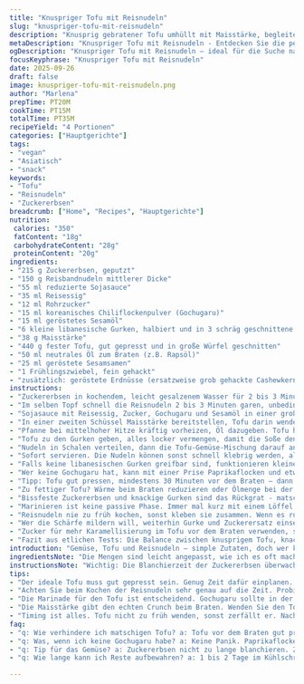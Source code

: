 ```yaml
---
title: "Knuspriger Tofu mit Reisnudeln"
slug: "knuspriger-tofu-mit-reisnudeln"
description: "Knusprig gebratener Tofu umhüllt mit Maisstärke, begleitet von knackigen Zuckererbsen, frischen Gurken und Reisnudeln in würziger, leicht scharfer Sesamsoße. Die Kombination aus Texturen - der gebratene Tofu außen knusprig, innen zart, knackige grüne Gemüse und weich-al dente Reisnudeln - bildet ein abwechslungsreiches, veganes Gericht. Die Würze bekommt Tiefe durch koreanisches Chiliflockenpulver (Gochugaru), das sich harmonisch mit süß-saurer Reisessignote verbindet. Kleine Anpassungen der Zutaten und Garzeiten sorgen für die richtige Balance und verhindern ein matschiges Ergebnis. Gewisses Auge für die richtige Bräunung am Tofu erforderlich, dazu optimale Kontrolle bei Einweichen der Nudeln und Gemüse. Optimal auch mit gerösteten Erdnüssen als Dreingabe für den Crunch."
metaDescription: "Knuspriger Tofu mit Reisnudeln - Entdecken Sie die perfekte Balance aus knusprigem Tofu, frischen Gemüsen und würzigen Reisnudeln für ein gelungenes veganes Gericht."
ogDescription: "Knuspriger Tofu mit Reisnudeln – ideal für die Suche nach einem schmackhaften und knackigen vietnamesischen Rezept, das einfach zuzubereiten ist."
focusKeyphrase: "Knuspriger Tofu mit Reisnudeln"
date: 2025-09-26
draft: false
image: knuspriger-tofu-mit-reisnudeln.png
author: "Marlena"
prepTime: PT20M
cookTime: PT15M
totalTime: PT35M
recipeYield: "4 Portionen"
categories: ["Hauptgerichte"]
tags:
- "vegan"
- "Asiatisch"
- "snack"
keywords:
- "Tofu"
- "Reisnudeln"
- "Zuckererbsen"
breadcrumb: ["Home", "Recipes", "Hauptgerichte"]
nutrition: 
 calories: "350"
 fatContent: "18g"
 carbohydrateContent: "28g"
 proteinContent: "20g"
ingredients:
- "215 g Zuckererbsen, geputzt"
- "150 g Reisbandnudeln mittlerer Dicke"
- "55 ml reduzierte Sojasauce"
- "35 ml Reisessig"
- "12 ml Rohrzucker"
- "15 ml koreanisches Chiliflockenpulver (Gochugaru)"
- "15 ml geröstetes Sesamöl"
- "6 kleine libanesische Gurken, halbiert und in 3 schräg geschnittene Stücke geteilt"
- "38 g Maisstärke"
- "440 g fester Tofu, gut gepresst und in große Würfel geschnitten"
- "50 ml neutrales Öl zum Braten (z.B. Rapsöl)"
- "25 ml geröstete Sesamsamen"
- "1 Frühlingszwiebel, fein gehackt"
- "zusätzlich: geröstete Erdnüsse (ersatzweise grob gehackte Cashewkerne)"
instructions:
- "Zuckererbsen in kochendem, leicht gesalzenem Wasser für 2 bis 3 Minuten blanchieren; sie sollen knackig bleiben - Bissprobe, nicht matschig. Mit Sieb raus, dann sofort in Eiswasser geben – stopp die Garung, hält die Farbe saftig grün. Gut abtropfen lassen und längs halbieren."
- "Im selben Topf schnell die Reisnudeln 2 bis 3 Minuten garen, unbedingt probieren, al dente heißt noch etwas Biss, nicht weich. Durch kaltes Wasser abschrecken, sonst bleiben sie klebrig und verklumpen. Beiseite stellen, leicht abtropfen."
- "Sojasauce mit Reisessig, Zucker, Gochugaru und Sesamöl in einer großen Schüssel verquirlen. Pfeffern nach Geschmack. Gurken und Zuckererbsen hineingeben und mindestens 10 Minuten marinieren lassen - dadurch ziehen die Aromen gut ein, Gemüse behält dennoch Frische. Zwischendurch umrühren."
- "In einer zweiten Schüssel Maisstärke bereitstellen, Tofu darin wenden, bis alle Seiten dünn mit Stärke überzogen sind – das gibt beim Braten die knusprige Hülle. Nicht sparen, sonst wird der Tofu matschig."
- "Pfanne bei mittelhoher Hitze kräftig vorheizen, Öl dazugeben. Tofu hinein, genug Platz lassen, in Etappen braten. Je Seite ca. 3 bis 4 Minuten braten, bis goldbraun und knusprig. Nicht zu früh wenden, sonst reißen die Würfel. Nach Braten auf Küchenpapier abtropfen und überschüssiges Fett entfernen."
- "Tofu zu den Gurken geben, alles locker vermengen, damit die Soße den Tofu schön umhüllt. Dabei vorsichtig sein, damit die Stücke nicht zerbrechen."
- "Nudeln in Schalen verteilen, dann die Tofu-Gemüse-Mischung darauf anrichten. Mit Sesamsamen und Frühlingszwiebeln bestreuen. Wer mag, noch grob gehackte, geröstete Erdnüsse oder Cashews darüberstreuen für extra Crunch."
- "Sofort servieren. Die Nudeln können sonst schnell klebrig werden, also Timing beachten!"
- "Falls keine libanesischen Gurken greifbar sind, funktionieren kleine Salatgurken - gut entkernen, damit keine Wassermassen ins Gericht gelangen."
- "Wer keine Gochugaru hat, kann mit einer Prise Paprikaflocken und etwas Sambal Oelek experimentieren - Geschmack leicht anders, aber noch gut scharf."
- "Tipp: Tofu gut pressen, mindestens 30 Minuten vor dem Braten – dann wird er außen knuspriger, innen bleibt er kompakt. Wer es eilig hat, hilft eine Pfanne ohne Öl, kurz anbraten, dann nachwürzen."
- "Zu fettiger Tofu? Wärme beim Braten reduzieren oder Ölmenge bei der nächsten Runde halbieren. Lieber öfter wenden als zu lange auf einer Seite lassen."
- "Bissfeste Zuckererbsen und knackige Gurken sind das Rückgrat - matschige Texturen killen die Frische. Hier kleine Häppchen schneiden, sonst riskiert man zu viel Saft im Dressing."
- "Marinieren ist keine passive Phase. Immer mal kurz mit einem Löffel mischen. Dann verteilen sich Aromen und Gurken saften nicht aus."
- "Reisnudeln nie zu früh kochen, sonst kleben sie zusammen. Wenn es ruht, kurz mit kaltem Wasser abspülen, damit sie sich nicht weiterziehen."
- "Wer die Schärfe mildern will, weiterhin Gurke und Zuckerersatz einsetzen - gibt Süße und Frische, mildert den pfeffrigen Kick."
- "Zucker für mehr Karamellisierung im Tofu vor dem Braten verwenden, statt in der Sauce. Das verleiht Röstaromen, die gut mit Sesamöl harmonieren."
- "Fazit aus etlichen Tests: Die Balance zwischen knusprigem Tofu, knackigem Gemüse und al dente-Nudeln macht’s oder eben nicht. Timing, Hitze, gut Abtropfen – alles Faktoren, die den Unterschied ausmachen."
introduction: "Gemüse, Tofu und Reisnudeln – simple Zutaten, doch wer kennt das nicht: Der Tofu wird matschig, das Gemüse schrumpft und die Nudeln verklumpen. Ich habe lange experimentiert, bis ich den Dreh raus hatte – die perfekten Zeiten, das Marinieren und insbesondere das trockene Wenden des Tofus in Maisstärke sind entscheidend. Der Gochugaru bringt eine angenehme Schärfe, die ich mit Süße austarieren musste. Die Gemüsehappen bleiben knackig frisch dank kurzes Blanchieren und Eiswasserbad. Ein Mix aus Texturen und Aromen der asiatischen Küche – aber eben nicht 0815. Wichtig: Aufmerksamkeit und Timing. Dann springt der Funke über, wenn beim Braten das Öl leise zischt und der Tofu so knusprig brät, wie es sein soll."
ingredientsNote: "Die Mengen sind leicht angepasst, wie ich es oft mache, um besser mit meinen Vorräten auszukommen. Die klassischen libanesischen Gurken habe ich durch kleine Salatgurken ersetzt, wenn nötig. Reisnudeln mittlerer Dicke sind für die Textur optimal, dünne werden zu schnell matschig. Mehr als 15 ml Gochugaru kann die Schärfe dominieren, deshalb die Menge reduziert. Maisstärke ist wichtig für die Kruste auf dem Tofu – Kartoffelstärke geht auch, verändert aber die Konsistenz etwas. Geröstetes Sesamöl gibt den typischen Duft, kaltgepresstes nicht ersetzten. Beim Öl zum Braten ist ein neutraler Geschmack besser als Olivenöl, das verbrennt zu schnell. Sojasauce reduziert die Salzlast, sonst kann zu viel Würze entstehen."
instructionsNote: "Wichtig: Die Blanchierzeit der Zuckererbsen überwachen. Sie sollen knackig sein, nicht matschig. Nach dem Kochen sofort Eiswasserbad – so bleibt der Biss erhalten. Nudeln niemals zu lange garen, für al dente Zuckererbsen-Phase gilt auch. Für die Sauce alle Zutaten gut vermischen, damit Zucker sich auflöst. Gurken und Erbsen darin leicht marinieren, dadurch entsteht ein frischer Geschmack, der das Öl aufnimmt und mildert die Schärfe. Beim Wenden des Tofus in Maisstärke darauf achten, dass überall dünn die Schicht haftet. Die Pfanne muss heiß sein, Öl schimmern, damit das Braten richtig knusprig wird. Das Timing beim Braten ist essenziell – zu früh wenden und der Tofu zerfällt, zu lang auf einer Seite braten und verbrennen. Am Schluss alles vorsichtig mischen, damit die Sauce überall haftet, ohne die Textur zu zerstören. Sesam und Frühlingszwiebeln geben den letzten Kick, gerade beim Servieren nicht sparen. Eine Prise Übersicht hilft, damit alle Komponenten nicht kalt werden."
tips:
- "Der ideale Tofu muss gut gepresst sein. Genug Zeit dafür einplanen. Blanchieren Sie die Zuckererbsen genau 2 bis 3 Minuten. Eiswasser hilft, die Farbe zu bewahren. Bissfest bleibt wichtig."
- "Achten Sie beim Kochen der Reisnudeln sehr genau auf die Zeit. Probieren Sie sie oft. Als nächstes mit kaltem Wasser abschrecken. Nur dann bleiben sie al dente, sonst werden sie matschig."
- "Die Marinade für den Tofu ist entscheidend. Gochugaru sollte in der richtigen Menge verwendet werden. Sonst dominiert die Schärfe. Auch die Grundsoße mit den Gurken nicht zu lange stehen lassen, damit sie frisch bleibt."
- "Die Maisstärke gibt den echten Crunch beim Braten. Wenden Sie den Tofu gleichmäßig. Eine nicht zu heiße Pfanne sorgt dafür, dass die Kruste nicht verbrennt. Rapsöl funktioniert am besten, andere Öle haben gerne andere Aromen."
- "Timing ist alles. Tofu nicht zu früh wenden, sonst zerfällt er. Nach dem Braten gut abtropfen lassen. Das hält ihn knusprig. Die Nudeln schnell nach dem Kochen aufteilen. So bleiben sie locker und kleben nicht."
faq:
- "q: Wie verhindere ich matschigen Tofu? a: Tofu vor dem Braten gut pressen. 30 Minuten minimum. So bleibt die Struktur. Mehr Maisstärke hilft auch. Richtig wenden beim Braten ist wichtig."
- "q: Was, wenn ich keine Gochugaru habe? a: Keine Panik. Paprikaflocken und Sambal Oelek sind Alternativen. Schärfe bleibt, aber der Geschmack verändert sich leicht. Noch gut, aber anders."
- "q: Tip für das Gemüse? a: Zuckererbsen nicht zu lange blanchieren. Zwei Minuten sind genug. Direkt ins Eiswasser hinein. Sie behalten so die Frische und Biss, vermeiden matschige Texturen."
- "q: Wie lange kann ich Reste aufbewahren? a: 1 bis 2 Tage im Kühlschrank, in einem luftdichten Behälter. Wieder aufwärmen allerdings nur sanft, damit die Texturen nicht leiden. Bei Bedarf kurz anbraten."

---
```

